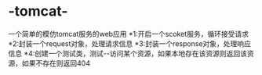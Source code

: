 # -tomcat-
一个简单的模仿tomcat服务的web应用
*1:开启一个scoket服务，循环接受请求
*2:封装一个request对象，处理请求信息
*3:封装一个response对象，处理响应信息
*4:创建一个测试类，测试--访问某个资源，如果本地存在该资源则返回该资源，如果不存在则返回404
